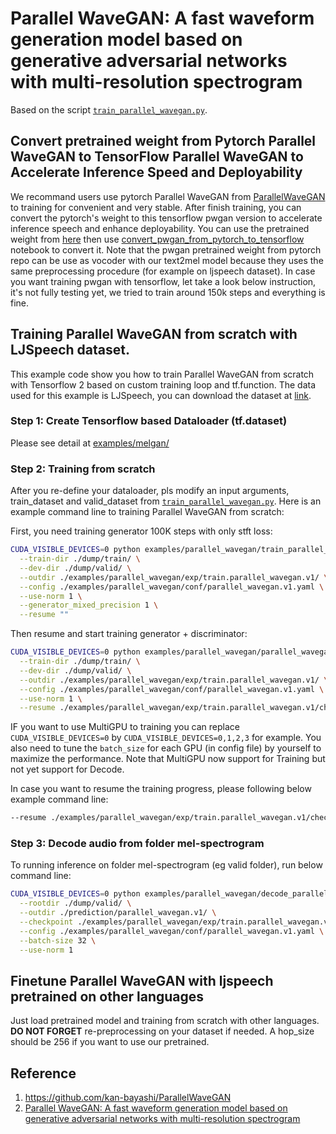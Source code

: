 # Parallel WaveGAN: A fast waveform generation model based on generative adversarial networks with multi-resolution spectrogram
Based on the script [`train_parallel_wavegan.py`](https://github.com/tensorspeech/TensorFlowTTS/tree/master/examples/parallel_wavegan/train_parallel_wavegan.py).


## Convert pretrained weight from Pytorch Parallel WaveGAN to TensorFlow Parallel WaveGAN to Accelerate Inference Speed and Deployability 

We recommand users use pytorch Parallel WaveGAN from [ParallelWaveGAN](https://github.com/kan-bayashi/ParallelWaveGAN) to training for convenient and very stable. After finish training, you can convert the pytorch's weight to this tensorflow pwgan version to accelerate inference speech and enhance deployability. You can use the pretrained weight from [here](https://github.com/kan-bayashi/ParallelWaveGAN#results) then use [convert_pwgan_from_pytorch_to_tensorflow](https://github.com/tensorspeech/TensorFlowTTS/tree/master/examples/parallel_wavegan/convert_pwgan_from_pytorch_to_tensorflow.ipynp) notebook to convert it. Note that the pwgan pretrained weight from pytorch repo can be use as vocoder with our text2mel model because they uses the same preprocessing procedure (for example on ljspeech dataset). In case you want training pwgan with tensorflow, let take a look below instruction, it's not fully testing yet, we tried to train around 150k steps and everything is fine. 

## Training Parallel WaveGAN from scratch with LJSpeech dataset.
This example code show you how to train Parallel WaveGAN from scratch with Tensorflow 2 based on custom training loop and tf.function. The data used for this example is LJSpeech, you can download the dataset at  [link](https://keithito.com/LJ-Speech-Dataset/).

### Step 1: Create Tensorflow based Dataloader (tf.dataset)
Please see detail at [examples/melgan/](https://github.com/tensorspeech/TensorFlowTTS/tree/master/examples/melgan#step-1-create-tensorflow-based-dataloader-tfdataset)

### Step 2: Training from scratch
After you re-define your dataloader, pls modify an input arguments, train_dataset and valid_dataset from [`train_parallel_wavegan.py`](https://github.com/tensorspeech/TensorFlowTTS/tree/master/examples/parallel_wavegan/train_parallel_wavegan.py). Here is an example command line to training Parallel WaveGAN from scratch:

First, you need training generator 100K steps with only stft loss:

```bash
CUDA_VISIBLE_DEVICES=0 python examples/parallel_wavegan/train_parallel_wavegan.py \
  --train-dir ./dump/train/ \
  --dev-dir ./dump/valid/ \
  --outdir ./examples/parallel_wavegan/exp/train.parallel_wavegan.v1/ \
  --config ./examples/parallel_wavegan/conf/parallel_wavegan.v1.yaml \
  --use-norm 1 \
  --generator_mixed_precision 1 \
  --resume ""
```

Then resume and start training generator + discriminator:

```bash
CUDA_VISIBLE_DEVICES=0 python examples/parallel_wavegan/parallel_wavegan.py \
  --train-dir ./dump/train/ \
  --dev-dir ./dump/valid/ \
  --outdir ./examples/parallel_wavegan/exp/train.parallel_wavegan.v1/ \
  --config ./examples/parallel_wavegan/conf/parallel_wavegan.v1.yaml \
  --use-norm 1 \
  --resume ./examples/parallel_wavegan/exp/train.parallel_wavegan.v1/checkpoints/ckpt-100000
```

IF you want to use MultiGPU to training you can replace `CUDA_VISIBLE_DEVICES=0` by `CUDA_VISIBLE_DEVICES=0,1,2,3` for example. You also need to tune the `batch_size` for each GPU (in config file) by yourself to maximize the performance. Note that MultiGPU now support for Training but not yet support for Decode. 

In case you want to resume the training progress, please following below example command line:

```bash
--resume ./examples/parallel_wavegan/exp/train.parallel_wavegan.v1/checkpoints/ckpt-100000
```

### Step 3: Decode audio from folder mel-spectrogram
To running inference on folder mel-spectrogram (eg valid folder), run below command line:

```bash
CUDA_VISIBLE_DEVICES=0 python examples/parallel_wavegan/decode_parallel_wavegan.py \
  --rootdir ./dump/valid/ \
  --outdir ./prediction/parallel_wavegan.v1/ \
  --checkpoint ./examples/parallel_wavegan/exp/train.parallel_wavegan.v1/checkpoints/generator-400000.h5 \
  --config ./examples/parallel_wavegan/conf/parallel_wavegan.v1.yaml \
  --batch-size 32 \
  --use-norm 1
```

## Finetune Parallel WaveGAN with ljspeech pretrained on other languages
Just load pretrained model and training from scratch with other languages. **DO NOT FORGET** re-preprocessing on your dataset if needed. A hop_size should be 256 if you want to use our pretrained.


## Reference

1. https://github.com/kan-bayashi/ParallelWaveGAN
2. [Parallel WaveGAN: A fast waveform generation model based on generative adversarial networks with multi-resolution spectrogram](https://arxiv.org/abs/1910.11480)